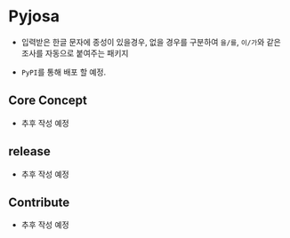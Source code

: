 # Pyjosa

- 입력받은 한글 문자에 종성이 있을경우, 없을 경우를 구분하여 `을/를`, `이/가`와 같은 조사를 자동으로 붙여주는 패키지

- `PyPI`를 통해 배포 할 예정.

## Core Concept

- 추후 작성 예정

## release

- 추후 작성 예정

## Contribute

- 추후 작성 예정




